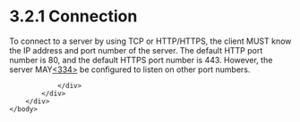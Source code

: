 <html dir="LTR" xmlns:mshelp="http://msdn.microsoft.com/mshelp" xmlns:ddue="http://ddue.schemas.microsoft.com/authoring/2003/5" xmlns:xlink="http://www.w3.org/1999/xlink" xmlns:tool="http://www.microsoft.com/tooltip">
    <head>
        <meta http-equiv="Content-Type" content="text/html; CHARSET=utf-8"></meta>
        <meta name="save" content="history"></meta>
        <title>3.2.1 Connection</title>
        <xml>
            <mshelp:toctitle title="3.2.1 Connection"></mshelp:toctitle>
            <mshelp:rltitle title="[MS-SSAS]: Connection"></mshelp:rltitle>
            <mshelp:keyword index="A" term="64b1f79b-6530-4429-ad02-93d5bca512d7"></mshelp:keyword>
            <mshelp:attr name="DCSext.ContentType" value="open specification"></mshelp:attr>
            <mshelp:attr name="AssetID" value="64b1f79b-6530-4429-ad02-93d5bca512d7"></mshelp:attr>
            <mshelp:attr name="TopicType" value="kbRef"></mshelp:attr>
            <mshelp:attr name="DCSext.Title" value="[MS-SSAS]: Connection" />
        </xml>
    </head>
    <body>
        <div id="header">
            <h1 class="heading">3.2.1 Connection</h1>
        </div>
        <div id="mainSection">
            <div id="mainBody">
                <div id="allHistory" class="saveHistory"></div>
                <div id="sectionSection0" class="section" name="collapseableSection">
                    

<p>To connect to a server by using TCP or HTTP/HTTPS, the
client MUST know the IP address and port number of the server. The default HTTP
port number is 80, and the default HTTPS port number is 443. However, the
server MAY<a id="Appendix_A_Target_334"></a><a href="b9ac4859-2662-44ca-b131-9addd8b953dc.md#Appendix_A_334" aria-label="Product behavior note 334">&lt;334&gt;</a> be configured to listen on
other port numbers.</p>


                </div>
            </div>
        </div>
    </body>
</html>